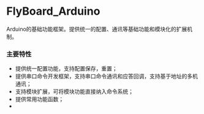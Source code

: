 # FlyBoard_Arduino
Arduino的基础功能框架。提供统一的配置、通讯等基础功能和模块化的扩展机制。




### 主要特性

- 提供统一配置功能，支持配置保存，重置；
- 提供串口命令开发框架，支持串口命令通讯和应答回调，支持基于地址的多机通讯；
- 支持模块扩展，可将模块功能直接纳入命令系统；
- 提供常用功能函数；
-
